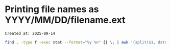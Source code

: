 # Printing file names as YYYY/MM/DD/filename.ext

```
Created at: 2025-09-14
```

```sh
find . -type f -exec stat --format="%y %n" {} \; | awk '{split($1, date, "-"); sub(/^\.\//, "", $4); print date[1] "/" date[2] "/" date[3] "/" $4}'
```


